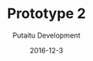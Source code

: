 ---
title: 'Prototype 2'
footer: d27bd9b77239ed4ed6384199c0867d749f549842
sections:
    -
        template: banner
        text: '# Dog Playground'
        color: '#8ad9d5'
        theme: light
    -
        template: richTextSection
        text: "<iframe allowfullscreen=\"true\" frameborder=\"0\" height=\"823\" mozallowfullscreen=\"true\" src=\"https://docs.google.com/presentation/d/e/2PACX-1vTtsoj-MoTRK8sDAlQdLwk9a7oUGNAizU4TId6jne-prkdVLSFLNy1CqcEt20Gbl-OmlUrxmezTzhzF/embed?start=false&amp;loop=false&amp;delayms=3000\" webkitallowfullscreen=\"true\" width=\"1058\"></iframe>\n\n### Why play with dogs?\n\nWhen people talk about playground they usually think of one for children, but we want to design a park where adults can also play in, since free form play can easily be ignored in an adult's life. We first thought of making a playground for parents to participate in their children's play, but worried that it might not be the best occasion for parents to play freely, because they still have to play the role of parents in front of their children and they also have to prioritize taking care of their children over being playful.\n\nA big challenge in making adults play is that they might feel anxious if their playfulness would be perceived negatively by others as being childish, irresponsible, stupid or even inappropriate. We attempt to tackle the problem by providing them with an occasion, a reason that makes it ok to be playful, and a trusted companion to make them feel safe.\n\nIt is a common thinking that some dog owners walk their dog in attempt to socialise romantically with single dog owners. We got some inspiration from this and looked into dog's role in motivating human and promoting certain behaviour.\n\nWe think that dogs are perfect for the role of companion.Through human intervention in dog breeding, the feature of dogs are to a high extent tailored to appeal humans. They also enjoy bonding with humans, and will stay with and follow the human they bond with, unlike cats. To some,the dog's company is just like one of friends or family. Dog also likes to go out and interact with human, in fact, dogs has played the role of motivator in many dog owners life. A responsible dog owner will walk their dog even if they don't feel like it themselves to fulfill the dog's need. For some, dogs are their running partner, giving them a reason to exercise. Very commonly dogs are good at \"making\" human break out of a task and do something not out of their will. E.g. stop working to feed the dog because it is barking.Nevertheless, owning dogs create a common topic for socialising as a shared interest, usually dog owners have a general interest in dogs, not just their own dog, meaning they are interested to know about each other's dog and it can trigger conversations.It is pleasurable to play with dogs as dogs are generally enthusiastic about playing with human and they can be taught to play in different ways that human prefer.\n\n### Why a dog playground?\n\nThe problem is current dog parks are mostly designed for interactions within dogs and within humans: human talks while dogs play with each other and run around. Dogs are now under-stimulated compare to the time where they cooperate or work with human. We want to provide a shared,safe space for humans and dogs to bond and interact through playing. In the playground, every interaction facilities involves both human and dogs.\n\n### The flow in the palyground\n\nMAP\n\nThe pond area, which could be the most intersting"
meta:
    id: abdf86cac7dad7a64b2d6dadcb06d781bb42a11e
    parentId: f8d133111ad5ddad52a465c47d7cdbef5923fc8d
    language: en
date: '2016-12-3'
author: 'Putaitu Development'
permalink: /prototype-2/
layout: sectionPage
---